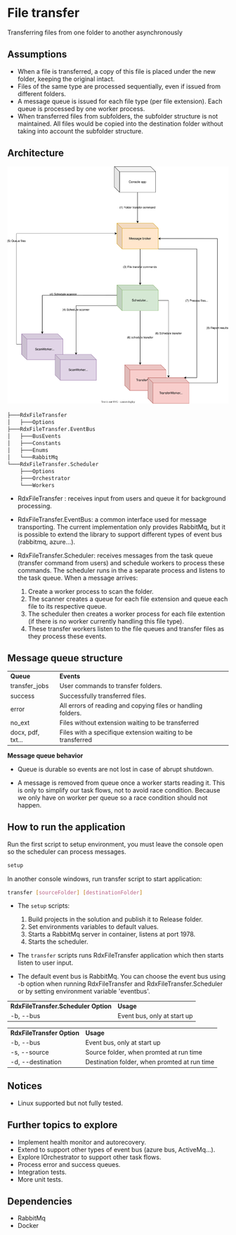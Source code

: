 # File transfer
Transferring files from one folder to another asynchronously

## Assumptions
- When a file is transferred, a copy of this file is placed under the new folder, keeping the original intact.
- Files of the same type are processed sequentially, even if issued from different folders.
- A message queue is issued for each file type (per file extension). Each queue is processed by one worker process.
- When transferred files from subfolders, the subfolder structure is not maintained. 
All files would be copied into the destination folder without taking into account the subfolder structure.

## Architecture

![Architecture](system_design.svg)

```
├───RdxFileTransfer
│   ├───Options
├───RdxFileTransfer.EventBus
│   ├───BusEvents
│   ├───Constants
│   ├───Enums
│   └───RabbitMq
└───RdxFileTransfer.Scheduler
    ├───Options
    ├───Orchestrator
    └───Workers
```

- RdxFileTransfer : receives input from users and queue it for background processing.

- RdxFileTransfer.EventBus: a common interface used for message transporting.
The current implementation only provides RabbitMq, but it is possible to extend the library to support different types of event bus (rabbitmq, azure...).

- RdxFileTransfer.Scheduler: receives messages from  the task queue (transfer command from users) and schedule workers to process these commands.
The scheduler runs in the a separate process and listens to the task queue. When a message arrives:
    1) Create a worker process to scan the folder.
    2) The scanner creates a queue for each file extension and queue each file to its respective queue.
    3) The scheduler then creates a worker process for each file extention (if there is no worker currently handling this file type).
    4) These transfer workers listen to the file queues and transfer files as they process these events.

## Message queue structure
<table border="0">
    <tr>
        <td><b>Queue</b></td>
        <td><b>Events</b></td>
    </tr>
    <tr>
        <td>transfer_jobs</td>
        <td>User commands to transfer folders.</td>
    </tr>
    <tr>
        <td>success</td>
        <td>Successfully transferred files.</td>
    </tr>
    <tr>
        <td>error</td>
        <td>All errors of reading and copying files or handling folders.</td>
    </tr>
    <tr>
        <td>no_ext</td>
        <td>Files without extension waiting to be transferred</td>
    </tr>
    <tr>
        <td>docx, pdf, txt...</td>
        <td>Files with a specifique extension waiting to be transferred</td>
    </tr>
</table>

**Message queue behavior**
- Queue is durable so events are not lost in case of abrupt shutdown.

- A message is removed from queue once a worker starts reading it. This is only to simplify our task flows, not to avoid race condition. Because we only have on worker per queue so a race condition should not happen.

## How to run the application
Run the first script to setup environment, you must leave the console open so the scheduler can process messages.

```sh
setup
```
In another console windows, run transfer script to start application:

```sh
transfer [sourceFolder] [destinationFolder]
```

- The ```setup``` scripts:
    1) Build projects in the solution and publish it to Release folder.
    2) Set environments variables to default values.
    3) Starts a RabbitMq server in container, listens at port 1978.
    4) Starts the scheduler.

- The ```transfer``` scripts runs RdxFileTransfer application which then starts listen to user input.

- The default event bus is RabbitMq. You can choose the event bus using -b option when running RdxFileTransfer and RdxFileTransfer.Scheduler or by setting environment variable 'eventbus'.

<table border="0">
 <tr>
    <td><b>RdxFileTransfer.Scheduler Option</b></td>
    <td><b>Usage</b></td>
 </tr>
 <tr>
    <td>-b, --bus</td>
    <td>Event bus, only at start up</td>
 </tr>
</table>

<table border="0">
 <tr>
    <td><b>RdxFileTransfer Option</b></td>
    <td><b>Usage</b></td>
 </tr>
 <tr>
    <td>-b, --bus</td>
    <td>Event bus, only at start up</td>
 </tr>
  <tr>
    <td>-s, --source</td>
    <td>Source folder, when promted at run time</td>
 </tr>
   <tr>
    <td>-d, --destination</td>
    <td>Destination folder, when promted at run time</td>
 </tr>
</table>

## Notices
- Linux supported but not fully tested.

## Further topics to explore
- Implement health monitor and autorecovery.
- Extend to support other types of event bus (azure bus, ActiveMq...).
- Explore IOrchestrator to support other task flows.
- Process error and success queues.
- Integration tests.
- More unit tests.

## Dependencies
- RabbitMq
- Docker
